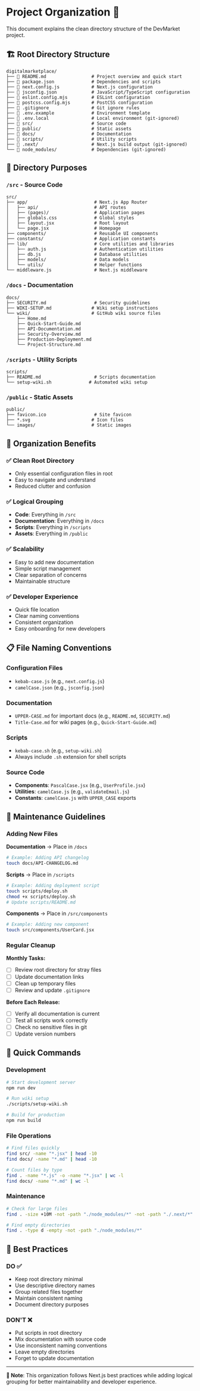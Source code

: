# Project Organization 📁

This document explains the clean directory structure of the DevMarket project.

## 🏗️ Root Directory Structure

```
digitalmarketplace/
├── 📄 README.md                 # Project overview and quick start
├── 📄 package.json              # Dependencies and scripts
├── 📄 next.config.js            # Next.js configuration
├── 📄 jsconfig.json             # JavaScript/TypeScript configuration
├── 📄 eslint.config.mjs         # ESLint configuration
├── 📄 postcss.config.mjs        # PostCSS configuration
├── 📄 .gitignore                # Git ignore rules
├── 📄 .env.example              # Environment template
├── 📄 .env.local                # Local environment (git-ignored)
├── 📁 src/                      # Source code
├── 📁 public/                   # Static assets
├── 📁 docs/                     # Documentation
├── 📁 scripts/                  # Utility scripts
├── 📁 .next/                    # Next.js build output (git-ignored)
└── 📁 node_modules/             # Dependencies (git-ignored)
```

## 📂 Directory Purposes

### `/src` - Source Code
```
src/
├── app/                         # Next.js App Router
│   ├── api/                     # API routes
│   ├── (pages)/                 # Application pages
│   ├── globals.css              # Global styles
│   ├── layout.jsx               # Root layout
│   └── page.jsx                 # Homepage
├── components/                  # Reusable UI components
├── constants/                   # Application constants
├── lib/                         # Core utilities and libraries
│   ├── auth.js                  # Authentication utilities
│   ├── db.js                    # Database utilities
│   ├── models/                  # Data models
│   └── utils/                   # Helper functions
└── middleware.js                # Next.js middleware
```

### `/docs` - Documentation
```
docs/
├── SECURITY.md                  # Security guidelines
├── WIKI-SETUP.md               # Wiki setup instructions
└── wiki/                       # GitHub wiki source files
    ├── Home.md
    ├── Quick-Start-Guide.md
    ├── API-Documentation.md
    ├── Security-Overview.md
    ├── Production-Deployment.md
    └── Project-Structure.md
```

### `/scripts` - Utility Scripts
```
scripts/
├── README.md                    # Scripts documentation
└── setup-wiki.sh              # Automated wiki setup
```

### `/public` - Static Assets
```
public/
├── favicon.ico                  # Site favicon
├── *.svg                       # Icon files
└── images/                     # Static images
```

## 🧹 Organization Benefits

### ✅ **Clean Root Directory**
- Only essential configuration files in root
- Easy to navigate and understand
- Reduced clutter and confusion

### ✅ **Logical Grouping**
- **Code**: Everything in `/src`
- **Documentation**: Everything in `/docs`
- **Scripts**: Everything in `/scripts`
- **Assets**: Everything in `/public`

### ✅ **Scalability**
- Easy to add new documentation
- Simple script management
- Clear separation of concerns
- Maintainable structure

### ✅ **Developer Experience**
- Quick file location
- Clear naming conventions
- Consistent organization
- Easy onboarding for new developers

## 📋 File Naming Conventions

### Configuration Files
- `kebab-case.js` (e.g., `next.config.js`)
- `camelCase.json` (e.g., `jsconfig.json`)

### Documentation
- `UPPER-CASE.md` for important docs (e.g., `README.md`, `SECURITY.md`)
- `Title-Case.md` for wiki pages (e.g., `Quick-Start-Guide.md`)

### Scripts
- `kebab-case.sh` (e.g., `setup-wiki.sh`)
- Always include `.sh` extension for shell scripts

### Source Code
- **Components**: `PascalCase.jsx` (e.g., `UserProfile.jsx`)
- **Utilities**: `camelCase.js` (e.g., `validateEmail.js`)
- **Constants**: `camelCase.js` with `UPPER_CASE` exports

## 🔄 Maintenance Guidelines

### Adding New Files

**Documentation** → Place in `/docs`
```bash
# Example: Adding API changelog
touch docs/API-CHANGELOG.md
```

**Scripts** → Place in `/scripts`
```bash
# Example: Adding deployment script
touch scripts/deploy.sh
chmod +x scripts/deploy.sh
# Update scripts/README.md
```

**Components** → Place in `/src/components`
```bash
# Example: Adding new component
touch src/components/UserCard.jsx
```

### Regular Cleanup

**Monthly Tasks:**
- [ ] Review root directory for stray files
- [ ] Update documentation links
- [ ] Clean up temporary files
- [ ] Review and update `.gitignore`

**Before Each Release:**
- [ ] Verify all documentation is current
- [ ] Test all scripts work correctly
- [ ] Check no sensitive files in git
- [ ] Update version numbers

## 🚀 Quick Commands

### Development
```bash
# Start development server
npm run dev

# Run wiki setup
./scripts/setup-wiki.sh

# Build for production
npm run build
```

### File Operations
```bash
# Find files quickly
find src/ -name "*.jsx" | head -10
find docs/ -name "*.md" | head -10

# Count files by type
find . -name "*.js" -o -name "*.jsx" | wc -l
find docs/ -name "*.md" | wc -l
```

### Maintenance
```bash
# Check for large files
find . -size +10M -not -path "./node_modules/*" -not -path "./.next/*"

# Find empty directories
find . -type d -empty -not -path "./node_modules/*"
```

## 🎯 Best Practices

### DO ✅
- Keep root directory minimal
- Use descriptive directory names
- Group related files together
- Maintain consistent naming
- Document directory purposes

### DON'T ❌
- Put scripts in root directory
- Mix documentation with source code
- Use inconsistent naming conventions
- Leave empty directories
- Forget to update documentation

---

**📝 Note**: This organization follows Next.js best practices while adding logical grouping for better maintainability and developer experience.
